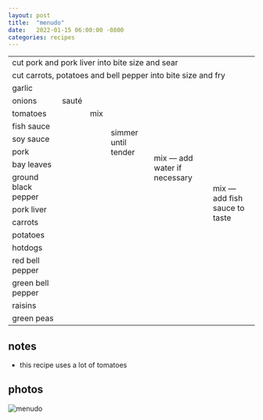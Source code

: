 ```yaml
---
layout: post
title:  "menudo"
date:   2022-01-15 06:00:00 -0800
categories: recipes
---
```

<table>
  <tr>
    <td colspan="6">
      cut pork and pork liver into bite size and sear
    </td>
  </tr>
  <tr>
    <td colspan="6">
      cut carrots, potatoes and bell pepper into bite size and fry
    </td>
  </tr>
  <tr>
    <td>
      garlic
    </td>
    <td rowspan="3">
      sauté
    </td>
    <td rowspan="5">
      mix
    </td>
    <td rowspan="8">
      simmer until tender
    </td>
    <td rowspan="12">
      mix — add water if necessary
    </td>
    <td rowspan="16">
      mix — add fish sauce to taste
    </td>
  </tr>
  <tr>
    <td>
      onions
    </td>
  </tr>
  <tr>
    <td>
      tomatoes
    </td>
  </tr>
  <tr>
    <td>
      fish sauce
    </td>
    <td rowspan="2" class="noright">
      &nbsp;
    </td>
  </tr>
  <tr>
    <td>
      soy sauce
    </td>
  </tr>
  <tr>
    <td>
      pork
    </td>
    <td colspan="2" rowspan="3" class="noright">
    </td>
  </tr>
  <tr>
    <td>
      bay leaves
    </td>
  </tr>
  <tr>
    <td>
      ground black pepper
    </td>
  </tr>
  <tr>
    <td>
      pork liver
    </td>
    <td colspan="3" rowspan="4" class="noright">
    </td>
  </tr>
  <tr>
    <td>
      carrots
    </td>
  </tr>
  <tr>
    <td>
      potatoes
    </td>
  </tr>
  <tr>
    <td>
      hotdogs
    </td>
  </tr>
  <tr>
    <td>
      red bell pepper
    </td>
    <td rowspan="4" colspan="4" class="noright">
    </td>
  </tr>
  <tr>
    <td>
      green bell pepper
    </td>
  </tr>
  <tr>
    <td>
      raisins
    </td>
  </tr>
  <tr>
    <td>
      green peas
    </td>
  </tr>
</table>

## notes
- this recipe uses a lot of tomatoes

## photos
![menudo](/assets/2022-01-15-menudo.jpg)
